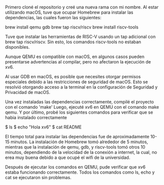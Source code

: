 Primero cloné el repositorio y creé una nueva rama con mi nombre.
Al estar utilizando macOS, tuve que ocupar Homebrew para instalar las dependencias, las cuales fueron las siguientes:

brew install qemu gdb
brew tap riscv/riscv
brew install riscv-tools

Tuve que instalar las herramientas de RISC-V usando un tap adicional con brew tap riscv/riscv. Sin esto, los comandos riscv-tools no estaban disponibles.

Aunque QEMU es compatible con macOS, en algunos casos pueden presentarse advertencias al compilar, pero no afectaron la ejecución de xv6.

Al usar GDB en macOS, es posible que necesites otorgar permisos especiales debido a las restricciones de seguridad de macOS. Esto se resolvió otorgando acceso a la terminal en la configuración de Seguridad y Privacidad de macOS.

Una vez instaladas las dependencias correctamente, compilé el proyecto con el comando 'make'
Luego, ejecuté xv6 en QEMU con el comando make qemu.
Y por último, probé los siguientes comandos para verificar que se habia instalado correctamente

$ ls
$ echo "Hola xv6"
$ cat README

El tiempo total para instalar las dependencias fue de aproximadamente 10-15 minutos. La instalación de Homebrew tomó alrededor de 5 minutos, mientras que la instalación de qemu, gdb, y riscv-tools tomó otros 10 minutos, dependiendo de la velocidad de la conexión a internet, la cual, no erea muy buena debido a que ocupé el wifi de la universidad.

Después de ejecutar los comandos en QEMU, pude verificar que xv6 estaba funcionando correctamente. Todos los comandos como ls, echo y cat se ejecutaron sin problemas.